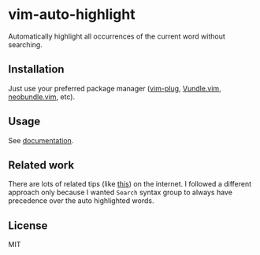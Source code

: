 # vim-auto-highlight

Automatically highlight all occurrences of the current word without searching.

## Installation

Just use your preferred package manager ([vim-plug](https://github.com/junegunn/vim-plug), [Vundle.vim](https://github.com/VundleVim/Vundle.vim), [neobundle.vim](https://github.com/Shougo/neobundle.vim), etc).

## Usage

See [documentation](https://github.com/obxhdx/vim-auto-highlight/blob/master/doc/auto-highlight.txt).

## Related work

There are lots of related tips (like [this](http://vim.wikia.com/wiki/Auto_highlight_current_word_when_idle)) on the internet. I followed a different approach only because I wanted `Search` syntax group to always have precedence over the auto highlighted words.

## License

MIT
